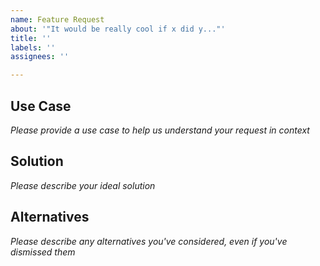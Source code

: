 ```yaml
---
name: Feature Request
about: '"It would be really cool if x did y..."'
title: ''
labels: ''
assignees: ''

---
```


## Use Case
*Please provide a use case to help us understand your request in context*




## Solution
*Please describe your ideal solution*




## Alternatives
*Please describe any alternatives you've considered, even if you've dismissed them*